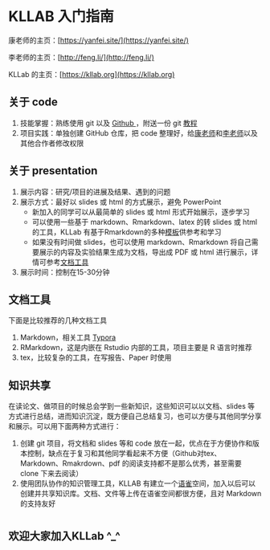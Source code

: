 # KLLAB 入门指南

康老师的主页：[https://yanfei.site/](https://yanfei.site/)

李老师的主页：[http://feng.li/](http://feng.li/)

KLLab 的主页：[https://kllab.org](https://kllab.org)


<a name="728c1b52"></a>
## 关于 code


1. 技能掌握：熟练使用 git 以及 [Github ](https://github.com/)，附送一份 git [教程](https://www.liaoxuefeng.com/wiki/896043488029600)
2. 项目实践：单独创建 GitHub 仓库，把 code 整理好，给[康老师](https://github.com/ykang/)和[李老师](https://github.com/feng-li)以及其他合作者修改权限



<a name="9da5cc3d"></a>
## 关于 presentation


1. 展示内容：研究/项目的进展及结果、遇到的问题
1. 展示方式：最好以 slides 或 html 的方式展示，避免 PowerPoint
   - 新加入的同学可以从最简单的 slides 或 html 形式开始展示，逐步学习
   - 可以使用一些基于 markdown、Rmarkdown、latex 的转 slides 或 html 的工具，KLLab 有基于Rmarkdown的多种[模板](https://github.com/kl-lab/KLLabTemplates)供参考和学习
   - 如果没有时间做 slides，也可以使用 markdown、Rmarkdown 将自己需要展示的内容及实验结果生成为文档，导出成 PDF 或 html 进行展示，详情可参考[文档工具](#be4573bf)
3. 展示时间：控制在15-30分钟



<a name="be4573bf"></a>
## 文档工具


下面是比较推荐的几种文档工具


1. Markdown，相关工具 [Typora](typora.io)
2. RMarkdown，这是内嵌在 Rstudio 内部的工具，项目主要是 R 语言时推荐
3. tex，比较复杂的工具，在写报告、Paper 时使用



<a name="16a1b372"></a>
## 知识共享


在读论文、做项目的时候总会学到一些新知识，这些知识可以以文档、slides 等方式进行总结，进而知识沉淀，既方便自己总结复习，也可以方便与其他同学分享和展示。可以用下面两种方式进行：


1. 创建 git 项目，将文档和 slides 等和 code 放在一起，优点在于方便协作和版本控制，缺点在于复习和其他同学看起来不方便（Github对tex、Markdown、Rmakrdown、pdf 的阅读支持都不是那么优秀，甚至需要 clone 下来去阅读）
1. 使用团队协作的知识管理工具，KLLAB 有建立一个[语雀](yuque.com)空间，加入以后可以创建并共享知识库。文档、文件等上传在语雀空间都很方便，且对 Markdown 的支持友好
<a name="G5tYY"></a>
# 
<a name="MSKWk"></a>
## 欢迎大家加入KLLab ^_^

